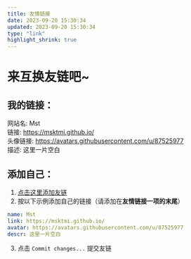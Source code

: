 ```yaml
---
title: 友情链接
date: 2023-09-20 15:30:34
updated: 2023-09-20 15:30:34
type: "link"
highlight_shrink: true
---
```

# 来互换友链吧~
## 我的链接：  
网站名: Mst  
链接: https://msktmi.github.io/  
头像链接: https://avatars.githubusercontent.com/u/87525977  
描述: 这里一片空白
## 添加自己：
1. [点击这里添加友链](https://github.com/MskTmi/MskTmi.github.io/edit/Hexo/source/_data/link.yml) 
2. 按以下示例添加自己的链接（请添加在**友情链接一项的末尾**）

```yaml 
name: Mst
link: https://msktmi.github.io/
avatar: https://avatars.githubusercontent.com/u/87525977
descr: 这里一片空白
```
3. 点击 `Commit changes...` 提交友链